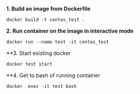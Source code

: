 **1. Build an image from Dockerfile**

    docker build -t centos_test .
    
**2. Run container on the image in interactive mode**

    docker run --name test -it centos_test
    
**3. Start existing docker
   
    docker test start
    
**4. Get to bash of running container
       
    docker  exec -it test bash
